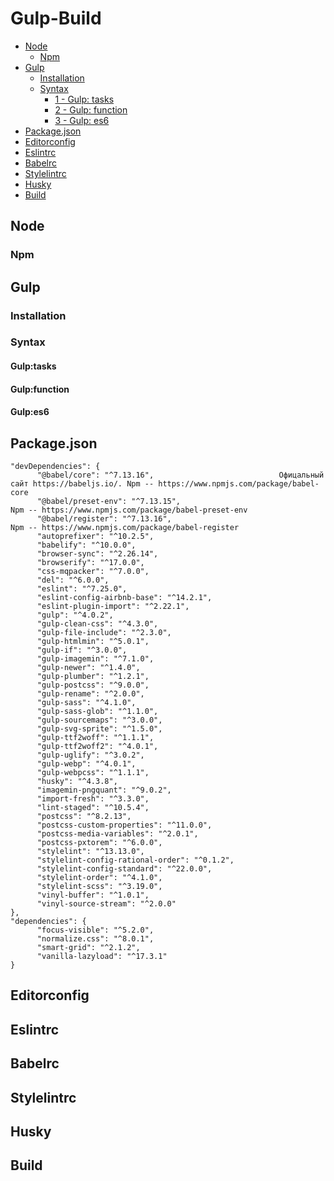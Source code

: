# Gulp-Build

* [Node](#node)
  + [Npm](#Npm)
* [Gulp](#gulp)
  + [Installation](#Installation)
  + [Syntax](#syntax)
    + [1 - Gulp: tasks](#gulp.tasks)
    + [2 - Gulp: function](#gulp.const)
    + [3 - Gulp: es6](#gulp.es6)
* [Package.json](#package.json)
* [Editorconfig](#editorconfig)
* [Eslintrc](#eslintrc)
* [Babelrc](#babelrc)
* [Stylelintrc](#stylelintrc)
* [Husky](#Husky)
* [Build](#build)

<a name="node"></a> 
## Node
<a name="Npm"></a> 
### Npm
<a name="gulp"></a> 
## Gulp
<a name="Installation"></a> 
### Installation
<a name="syntax"></a> 
### Syntax
<a name="gulp.tasks"></a> 
#### Gulp:tasks
<a name="gulp.const"></a> 
#### Gulp:function
<a name="gulp.es6"></a> 
#### Gulp:es6
<a name="package.json"></a> 
## Package.json
```
"devDependencies": {
      "@babel/core": "^7.13.16",                            Офицальный сайт https://babeljs.io/. Npm -- https://www.npmjs.com/package/babel-core
      "@babel/preset-env": "^7.13.15",                                                           Npm -- https://www.npmjs.com/package/babel-preset-env
      "@babel/register": "^7.13.16",                                                             Npm -- https://www.npmjs.com/package/babel-register
      "autoprefixer": "^10.2.5",
      "babelify": "^10.0.0",
      "browser-sync": "^2.26.14",
      "browserify": "^17.0.0",
      "css-mqpacker": "^7.0.0",
      "del": "^6.0.0",
      "eslint": "^7.25.0",
      "eslint-config-airbnb-base": "^14.2.1",
      "eslint-plugin-import": "^2.22.1",
      "gulp": "^4.0.2",
      "gulp-clean-css": "^4.3.0",
      "gulp-file-include": "^2.3.0",
      "gulp-htmlmin": "^5.0.1",
      "gulp-if": "^3.0.0",
      "gulp-imagemin": "^7.1.0",
      "gulp-newer": "^1.4.0",
      "gulp-plumber": "^1.2.1",
      "gulp-postcss": "^9.0.0",
      "gulp-rename": "^2.0.0",
      "gulp-sass": "^4.1.0",
      "gulp-sass-glob": "^1.1.0",
      "gulp-sourcemaps": "^3.0.0",
      "gulp-svg-sprite": "^1.5.0",
      "gulp-ttf2woff": "^1.1.1",
      "gulp-ttf2woff2": "^4.0.1",
      "gulp-uglify": "^3.0.2",
      "gulp-webp": "^4.0.1",
      "gulp-webpcss": "^1.1.1",
      "husky": "^4.3.8",
      "imagemin-pngquant": "^9.0.2",
      "import-fresh": "^3.3.0",
      "lint-staged": "^10.5.4",
      "postcss": "^8.2.13",
      "postcss-custom-properties": "^11.0.0",
      "postcss-media-variables": "^2.0.1",
      "postcss-pxtorem": "^6.0.0",
      "stylelint": "^13.13.0",
      "stylelint-config-rational-order": "^0.1.2",
      "stylelint-config-standard": "^22.0.0",
      "stylelint-order": "^4.1.0",
      "stylelint-scss": "^3.19.0",
      "vinyl-buffer": "^1.0.1",
      "vinyl-source-stream": "^2.0.0"
},
"dependencies": {
      "focus-visible": "^5.2.0",
      "normalize.css": "^8.0.1",
      "smart-grid": "^2.1.2",
      "vanilla-lazyload": "^17.3.1"
}
```
<a name="editorconfig"></a> 
## Editorconfig
<a name="eslintrc"></a> 
## Eslintrc
<a name="babelrc"></a> 
## Babelrc
<a name="stylelintrc"></a> 
## Stylelintrc
<a name="Husky"></a> 
## Husky
<a name="build"></a> 
## Build

